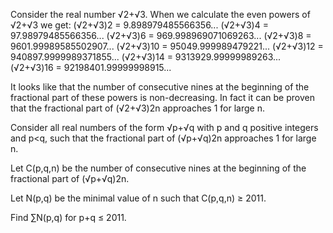 

Consider the real number &#8730;2+&#8730;3.
When we calculate the even powers of &#8730;2+&#8730;3
we get:
(&#8730;2+&#8730;3)2 = 9.898979485566356...
(&#8730;2+&#8730;3)4 = 97.98979485566356...
(&#8730;2+&#8730;3)6 = 969.998969071069263...
(&#8730;2+&#8730;3)8 = 9601.99989585502907...
(&#8730;2+&#8730;3)10 = 95049.999989479221...
(&#8730;2+&#8730;3)12 = 940897.9999989371855...
(&#8730;2+&#8730;3)14 = 9313929.99999989263...
(&#8730;2+&#8730;3)16 = 92198401.99999998915...


It looks like that the number of consecutive nines at the beginning of the fractional part of these powers is non-decreasing.
In fact it can be proven that the fractional part of (&#8730;2+&#8730;3)2n approaches 1 for large n.


Consider all real numbers of the form &#8730;p+&#8730;q with p and q positive integers and p<q, such that the fractional part 
of (&#8730;p+&#8730;q)2n approaches 1 for large n.


Let C(p,q,n) be the number of consecutive nines at the beginning of the fractional part of  (&#8730;p+&#8730;q)2n.


Let N(p,q) be the minimal value of n such that C(p,q,n) &#8805; 2011.


Find &#8721;N(p,q) for p+q &#8804; 2011.

